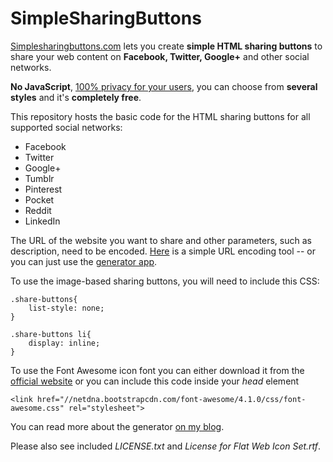 SimpleSharingButtons
====================
[Simplesharingbuttons.com](http://simplesharingbuttons.com/) lets you create **simple HTML sharing buttons** to share your web content on **Facebook, Twitter, Google+** and other social networks.

**No JavaScript**, [100% privacy for your users](http://en.wikipedia.org/wiki/Like_button#Privacy_issues), you can choose from **several styles** and it's **completely free**.

This repository hosts the basic code for the HTML sharing buttons for all supported social networks:
* Facebook
* Twitter
* Google+
* Tumblr
* Pinterest
* Pocket
* Reddit
* LinkedIn

The URL of the website you want to share and other parameters, such as description, need to be encoded. [Here](http://meyerweb.com/eric/tools/dencoder) is a simple URL encoding tool -- or you can just use the [generator app](http://simplesharingbuttons.com/).



To use the image-based sharing buttons, you will need to include this CSS:

    .share-buttons{
	    list-style: none;
    }

    .share-buttons li{
    	display: inline;
    }

To use the Font Awesome icon font you can either download it from the [official website](http://fontawesome.io/) or you can include this code inside your *head* element

    <link href="//netdna.bootstrapcdn.com/font-awesome/4.1.0/css/font-awesome.css" rel="stylesheet">


You can read more about the generator [on my blog](http://blog.fourtonfish.com/tagged/simple-sharing-buttons).


Please also see included *LICENSE.txt* and *License for Flat Web Icon Set.rtf*.